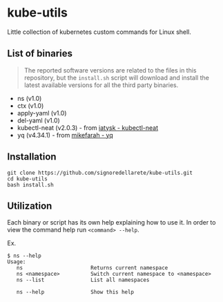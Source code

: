 # kube-utils
Little collection of kubernetes custom commands for Linux shell.

## List of binaries
> The reported software versions are related to the files in this repository, but the `install.sh` script will download and install the latest available versions for all the third party binaries.

- ns (v1.0)
- ctx (v1.0)
- apply-yaml (v1.0)
- del-yaml (v1.0)
- kubectl-neat (v2.0.3) - from [iatysk - kubectl-neat](https://github.com/itaysk/kubectl-neat)
- yq (v4.34.1) - from [mikefarah - yq](https://github.com/mikefarah/yq)

## Installation

```
git clone https://github.com/signoredellarete/kube-utils.git
cd kube-utils
bash install.sh
```

## Utilization
Each binary or script has its own help explaining how to use it.
In order to view the command help run `<command> --help`.

Ex.
```
$ ns --help
Usage:
   ns                      Returns current namespace
   ns <namespace>          Switch current namespace to <namespace>
   ns --list               List all namespaces

   ns --help               Show this help
```
